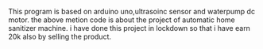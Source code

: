 This program is based on arduino uno,ultrasoinc sensor and waterpump dc motor. the above metion code is about the project of automatic home sanitizer machine. i have done this project in lockdown so that i have  earn 20k also by selling the product. 
